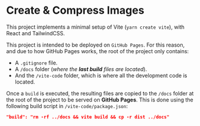 # Create & Compress Images

This project implements a minimal setup of Vite (`yarn create vite`), with React and TailwindCSS.

This project is intended to be deployed on `GitHub Pages`. For this reason, and due to how GitHub Pages works, the root of the project only contains:

- A `.gitignore` file.
- A `/docs` folder (_where the **last build** files are located_).
- And the `/vite-code` folder, which is where all the development code is located.

Once a `build` is executed, the resulting files are copied to the `/docs` folder at the root of the project to be served on **GitHub Pages**. This is done using the following build script in `/vite-code/package.json`:

```json
"build": "rm -rf ../docs && vite build && cp -r dist ../docs"
```
